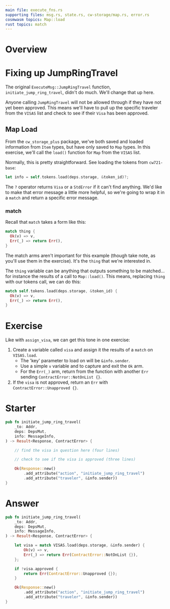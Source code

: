 ```yaml
---
main file: execute_fns.rs
supporting files: msg.rs, state.rs, cw-storage/map.rs, error.rs
cosmwasm topics: Map::load
rust topics: match
---
```


# Overview
> 

# Fixing up JumpRingTravel
The original `ExecuteMsg::JumpRingTravel` function, `initiate_jump_ring_travel`, didn't do much. We'll change that up here. 

Anyone calling `JumpRingTravel` will not be allowed through if they have not yet been approved. This means we'll have to pull up the specific traveler from the `VISAS` list and check to see if their `Visa` has been approved.

## Map Load
From the `cw_storage_plus` package, we've both saved and loaded information from `Item` types, but have only saved to `Map` types. In this exercise, we'll call the `load()` function for `Map` from the `VISAS` list.

Normally, this is pretty straightforward. See loading the tokens from `cw721-base`: 
```rust
let info = self.tokens.load(deps.storage, &token_id)?;
```

The `?` operator returns `Visa` or a `StdError` if it can't find anything. We'd like to make that error message a little more helpful, so we're going to wrap it in a `match` and return a specific error message.

### match
Recall that `match` takes a form like this:
```rust
match thing {
  Ok(v) => v,
  Err(_) => return Err(),
}
```
The match arms aren't important for this example (though take note, as you'll use them in the exercise). It's the `thing` that we're interested in.

The `thing` variable can be anything that outputs something to be matched... for instance the results of a call to `Map::load()`. This means, replacing `thing` with our tokens call, we can do this:
```rust
match self.tokens.load(deps.storage, &token_id) {
  Ok(v) => v,
  Err(_) => return Err(),
}
``` 

# Exercise
Like with `assign_visa`, we can get this tone in one exercise:

1. Create a variable called `visa` and assign it the results of a `match` on `VISAS.load`.
    - The 'key' parameter to load on will be `&info.sender`.
    - Use a simple `v` variable and to capture and exit the `Ok` arm.
    - For the `Err(_)` arm, return from the function with another `Err` sending `ContractError::NotOnList {}`. 
2. If the `visa` is not approved, return an `Err` with `ContractError::Unapproved {}`.  

# Starter
```rust
pub fn initiate_jump_ring_travel(
    _to: Addr,
    deps: DepsMut,
    info: MessageInfo,
) -> Result<Response, ContractError> {

    // find the visa in question here (four lines)

    // check to see if the visa is approved (three lines)

    Ok(Response::new()
        .add_attribute("action", "initiate_jump_ring_travel")
        .add_attribute("traveler", &info.sender))
}
```

# Answer
```rust
pub fn initiate_jump_ring_travel(
    _to: Addr,
    deps: DepsMut,
    info: MessageInfo,
) -> Result<Response, ContractError> {

    let visa = match VISAS.load(deps.storage, &info.sender) {
        Ok(v) => v,
        Err(_) => return Err(ContractError::NotOnList {}),
    };

    if !visa.approved {
        return Err(ContractError::Unapproved {});
    }

    Ok(Response::new()
        .add_attribute("action", "initiate_jump_ring_travel")
        .add_attribute("traveler", &info.sender))
}
```